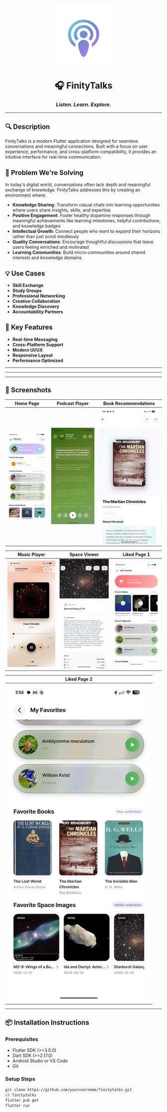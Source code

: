 <div align="center">

<img src="https://github.com/sanjay434343/Finity-Talks/blob/main/readme/logo.png?raw=true" alt="FinityTalks Logo" width="200"/>

# 🎧 FinityTalks

### *Listen. Learn. Explore.*

</div>


---

## 🔍 Description
FinityTalks is a modern Flutter application designed for seamless conversations and meaningful connections. Built with a focus on user experience, performance, and cross-platform compatibility, it provides an intuitive interface for real-time communication.

## 🎯 Problem We're Solving
In today's digital world, conversations often lack depth and meaningful exchange of knowledge. FinityTalks addresses this by creating an environment where:

- **Knowledge Sharing**: Transform casual chats into learning opportunities where users share insights, skills, and expertise  
- **Positive Engagement**: Foster healthy dopamine responses through meaningful achievements like learning milestones, helpful contributions, and knowledge badges  
- **Intellectual Growth**: Connect people who want to expand their horizons rather than just scroll mindlessly  
- **Quality Conversations**: Encourage thoughtful discussions that leave users feeling enriched and motivated  
- **Learning Communities**: Build micro-communities around shared interests and knowledge domains  

## 💡 Use Cases
- **Skill Exchange**  
- **Study Groups**  
- **Professional Networking**  
- **Creative Collaboration**  
- **Knowledge Discovery**  
- **Accountability Partners**  

## 🚀 Key Features
- **Real-time Messaging**  
- **Cross-Platform Support**  
- **Modern UI/UX**  
- **Responsive Layout**  
- **Performance Optimized**

---

---

---

## 📸 Screenshots

| Home Page | Podcast Player | Book Recommendations |
|-----------|----------------|------------------------|
| ![Home](https://github.com/sanjay434343/Finity-Talks/blob/main/readme/home%20(1).png?raw=true) | ![Podcast](https://github.com/sanjay434343/Finity-Talks/blob/main/readme/podcastplayer.png?raw=true) | ![Books](https://github.com/sanjay434343/Finity-Talks/blob/main/readme/bookrec.png?raw=true) |

| Music Player | Space Viewer | Liked Page 1 |
|--------------|--------------|---------------|
| ![Music](https://github.com/sanjay434343/Finity-Talks/blob/main/readme/musicplayer.png?raw=true) | ![Space](https://github.com/sanjay434343/Finity-Talks/blob/main/readme/spaceviewer.png?raw=true) | ![Liked 1](https://github.com/sanjay434343/Finity-Talks/blob/main/readme/likedpage1.png?raw=true) |

| Liked Page 2 |
|--------------|
| ![Liked 2](https://github.com/sanjay434343/Finity-Talks/blob/main/readme/likedpage2.png?raw=true) |


---

## 📦 Installation Instructions

### Prerequisites
- Flutter SDK (>=3.0.0)  
- Dart SDK (>=2.17.0)  
- Android Studio or VS Code  
- Git  

### Setup Steps
```bash
git clone https://github.com/yourusername/finitytalks.git
cd finitytalks
flutter pub get
flutter run
